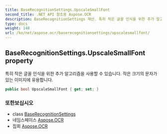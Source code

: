 ```yaml
---
title: BaseRecognitionSettings.UpscaleSmallFont
second_title: .NET API 참조용 Aspose.OCR
description: BaseRecognitionSettings 재산. 특히 작은 글꼴 인식을 위한 추가 알고리즘을 사용할 수 있습니다. 작은 크기의 문자가 있는 이미지에 유용합니다.
type: docs
weight: 140
url: /ko/net/aspose.ocr/baserecognitionsettings/upscalesmallfont/
---
```

## BaseRecognitionSettings.UpscaleSmallFont property

특히 작은 글꼴 인식을 위한 추가 알고리즘을 사용할 수 있습니다. 작은 크기의 문자가 있는 이미지에 유용합니다.

```csharp
public bool UpscaleSmallFont { get; set; }
```

### 또한보십시오

* class [BaseRecognitionSettings](../)
* 네임스페이스 [Aspose.OCR](../../baserecognitionsettings/)
* 집회 [Aspose.OCR](../../../)


